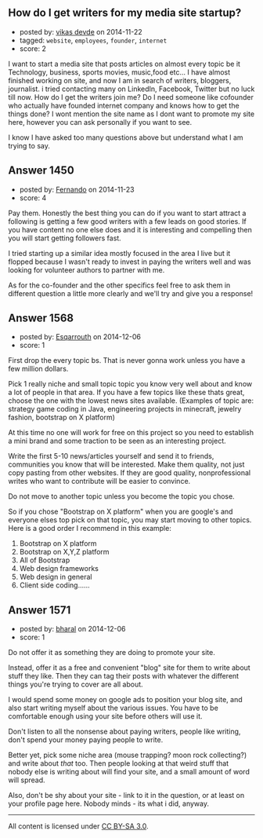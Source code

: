 ## How do I get writers for my media site startup?

- posted by: [vikas devde](https://stackexchange.com/users/1752535/vikas-devde) on 2014-11-22
- tagged: `website`, `employees`, `founder`, `internet`
- score: 2

I want to start a media site that posts articles on almost every topic be it Technology, business, sports movies, music,food etc... I have almost finished working on site, and now I am in search of writers, bloggers, journalist. i tried contacting many on LinkedIn, Facebook, Twitter but no luck till now. How do I get the writers join me? Do I need someone like cofounder who actually have founded internet company and knows how to get the things done? I wont mention the site name as I dont want to promote my site here, however you can ask personally if you want to see. 

I know I have asked too many questions above but understand what I am trying to say.


## Answer 1450

- posted by: [Fernando](https://stackexchange.com/users/5092626/fernando) on 2014-11-23
- score: 4

Pay them. Honestly the best thing you can do if you want to start attract a following is getting a few good writers with a few leads on good stories. If you have content no one else does and it is interesting and compelling then you will start getting followers fast.

I tried starting up a similar idea mostly focused in the area I live but it flopped because I wasn't ready to invest in paying the writers well and was looking for volunteer authors to partner with me.

As for the co-founder and the other specifics feel free to ask them in different question a little more clearly and we'll try and give you a response!


## Answer 1568

- posted by: [Esqarrouth](https://stackexchange.com/users/3055586/esqarrouth) on 2014-12-06
- score: 1

First drop the every topic bs. That is never gonna work unless you have a few million dollars. 

Pick 1 really niche and small topic topic you know very well about and know a lot of people in that area. If you have a few topics like these thats great, choose the one with the lowest news sites available. (Examples of topic are: strategy game coding in Java, engineering projects in minecraft, jewelry fashion, bootstrap on X platform)

At this time no one will work for free on this project so you need to establish a mini brand and some traction to be seen as an interesting project.

Write the first 5-10 news/articles yourself and send it to friends, communities you know that will be interested. Make them quality, not just copy pasting from other websites. If they are good quality, nonprofessional writes who want to contribute will be easier to convince.

Do not move to another topic unless you become the topic you chose.

So if you chose "Bootstrap on X platform" when you are google's and everyone elses top pick on that topic, you may start moving to other topics. Here is a good order I recommend in this example:

1. Bootstrap on X platform
2. Bootstrap on X,Y,Z platform
3. All of Bootstrap
4. Web design frameworks
5. Web design in general
6. Client side coding......



## Answer 1571

- posted by: [bharal](https://stackexchange.com/users/1059510/bharal) on 2014-12-06
- score: 1

Do not offer it as something they are doing to promote your site. 

Instead, offer it as a free and convenient "blog" site for them to write about stuff they like. Then they can tag their posts with whatever the different things you're trying to cover are all about.

I would spend some money on google ads to position your blog site, and also start writing myself about the various issues. You have to be comfortable enough using your site before others will use it. 

Don't listen to all the nonsense about paying writers, people like writing, don't spend your money paying people to write. 

Better yet, pick some niche area (mouse trapping? moon rock collecting?) and write about  *that* too. Then people looking at that weird stuff that nobody else is writing about will find your site, and a small amount of word will spread.

Also, don't be shy about your site - link to it in the question, or at least on your profile page here. Nobody minds - its what i did, anyway.



---

All content is licensed under [CC BY-SA 3.0](https://creativecommons.org/licenses/by-sa/3.0/).
